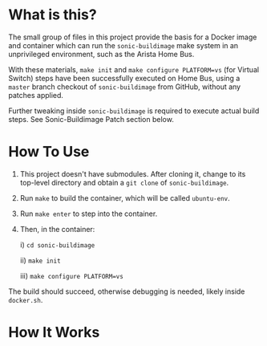 # What is this?

The small group of files in this project provide the basis for a Docker image and container
which can run the `sonic-buildimage` make system in an unprivileged environment,
such as the Arista Home Bus.

With these materials, `make init` and `make configure PLATFORM=vs` (for Virtual Switch)
steps have been successfully executed on Home Bus, using a `master` branch checkout of
`sonic-buildimage` from GitHub, without any patches applied.

Further tweaking inside `sonic-buildimage` is required to execute actual build steps.
See Sonic-Buildimage Patch section below.

# How To Use

1. This project doesn't have submodules. After cloning it, change to its top-level
   directory and obtain a `git clone` of `sonic-buildimage`.

2. Run `make` to build the container, which will be called `ubuntu-env`.

3. Run `make enter` to step into the container.

4. Then, in the container:

   i)  `cd sonic-buildimage`
   
   ii) `make init`

   iii) `make configure PLATFORM=vs`

The build should succeed, otherwise debugging is needed, likely inside `docker.sh`.

# How It Works

The `docker.sh` script is installed as `/usr/bin/docker` into the top-level
`ubuntu-env` image. The real docker is renamed `/usr/bin/real-docker`.
This script intercepts and translates `docker` commands such that

1. it propagates itself into images created with `docker build`, so that those
   images, too, will have the same script as `/usr/bin/docker`, doing so
   by dynamically editing their `Dockerfile`s; and

2. it manipulates the arguments of `docker run` to allow `sonic-buildimage`'s
   uses of Docker to succeed in the Home Bus environment, in spite of it
   ostensibly requiring privileged containers.

Also, `docker.sh` provides a side benefit:

3. when intercepting image creation, `docker.sh` coalesces runs of numerous
   consecutive `RUN` instructions into single `RUN` instructions. This
   reduces the number of image layers, and container invocations/steps
   required to build the image, speeding up the `sonic-buildimage`
   `make configure` process.

# Sonic-Buildimage Patch

The file `sonic-buildimage.patch` contains a small number of changes
to the makefiles `rules/functions` and `slave.mk`. These patches were
made against commit `bb320c229ee7e381b18f60a2e91f37aa4fad5564`, dated
February 4, on the `sonic-buildimage` `master` branch.

The Sonic-Buildimage build system tries to perpetrate a few tricks
which require superuser privilege. In one case, it wants to make one
directory of Debian packages appear elsewhere using `mount --bind`. The patch
changes this to just using a symbolic link.

In another situation, the build system tries to set up a Linux
overlayfs for a certain `dpkg` directory, such that the build system
can make changes which can be rolled back. The patch changes the
implementation to instead create a `cp -a` copy of the to-be-overlaid
lower directory to a temporarly location, pointing the build system
to that directory.

With these changes, the `make PLATFORM=vs configure` step will pass,
producing all the Debian-based docker images that the build needs.
The actual build can be started. Where it fails is that the build
wants to execute tests of the `libnl` package. Those tests require kernel
privilege; they cannot be run in an unprivileged Docker container.
A patch is needed to skip some (or all) of these tests.
